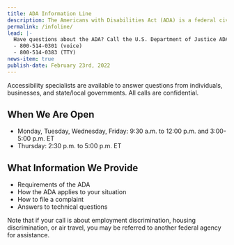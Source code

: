 ```yaml
---
title: ADA Information Line
description: The Americans with Disabilities Act (ADA) is a federal civil rights law that prohibits discrimination against people with disabilities in everyday activities. The ADA prohibits discrimination on the basis of disability just as other civil rights laws prohibit discrimination on the basis of race, color, sex, national origin, age, and religion. The ADA is broken up into five different sections, which are called titles. Different titles set out the requirements for different kinds of organizations.
permalink: /infoline/
lead: |-
  Have questions about the ADA? Call the U.S. Department of Justice ADA Information Line
  - 800-514-0301 (voice)
  - 800-514-0383 (TTY)
news-item: true
publish-date: February 23rd, 2022
---
```


Accessibility specialists are available to answer questions from individuals,
businesses, and state/local governments. All calls are confidential.

## When We Are Open

- Monday, Tuesday, Wednesday, Friday: 9:30 a.m. to 12:00 p.m. and 3:00-5:00 p.m. ET
- Thursday: 2:30 p.m. to 5:00 p.m. ET

## What Information We Provide
- Requirements of the ADA
- How the ADA applies to your situation
- How to file a complaint
- Answers to technical questions

Note that if your call is about employment discrimination, housing discrimination, or air travel, you may be referred to another federal agency for assistance.
